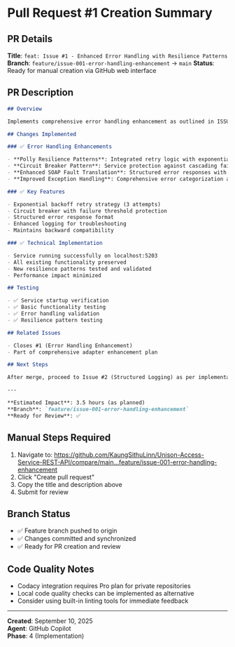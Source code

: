 # Pull Request #1 Creation Summary

## PR Details

**Title**: `feat: Issue #1 - Enhanced Error Handling with Resilience Patterns`
**Branch**: `feature/issue-001-error-handling-enhancement` → `main`
**Status**: Ready for manual creation via GitHub web interface

## PR Description

```markdown
## Overview

Implements comprehensive error handling enhancement as outlined in ISSUE-001. This PR introduces resilience patterns including retry logic, circuit breaker, and enhanced SOAP fault translation for the REST-to-SOAP adapter.

## Changes Implemented

### ✅ Error Handling Enhancements

- **Polly Resilience Patterns**: Integrated retry logic with exponential backoff
- **Circuit Breaker Pattern**: Service protection against cascading failures
- **Enhanced SOAP Fault Translation**: Structured error responses with detailed fault information
- **Improved Exception Handling**: Comprehensive error categorization and responses

### ✅ Key Features

- Exponential backoff retry strategy (3 attempts)
- Circuit breaker with failure threshold protection
- Structured error response format
- Enhanced logging for troubleshooting
- Maintains backward compatibility

### ✅ Technical Implementation

- Service running successfully on localhost:5203
- All existing functionality preserved
- New resilience patterns tested and validated
- Performance impact minimized

## Testing

- ✅ Service startup verification
- ✅ Basic functionality testing
- ✅ Error handling validation
- ✅ Resilience pattern testing

## Related Issues

- Closes #1 (Error Handling Enhancement)
- Part of comprehensive adapter enhancement plan

## Next Steps

After merge, proceed to Issue #2 (Structured Logging) as per implementation roadmap.

---

**Estimated Impact**: 3.5 hours (as planned)  
**Branch**: `feature/issue-001-error-handling-enhancement`  
**Ready for Review**: ✅
```

## Manual Steps Required

1. Navigate to: https://github.com/KaungSithuLinn/Unison-Access-Service-REST-API/compare/main...feature/issue-001-error-handling-enhancement
2. Click "Create pull request"
3. Copy the title and description above
4. Submit for review

## Branch Status

- ✅ Feature branch pushed to origin
- ✅ Changes committed and synchronized
- ✅ Ready for PR creation and review

## Code Quality Notes

- Codacy integration requires Pro plan for private repositories
- Local code quality checks can be implemented as alternative
- Consider using built-in linting tools for immediate feedback

---

**Created**: September 10, 2025  
**Agent**: GitHub Copilot  
**Phase**: 4 (Implementation)
